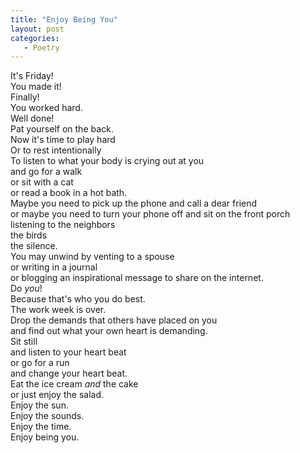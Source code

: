 ```yaml
---
title: "Enjoy Being You"
layout: post
categories:
   - Poetry
---
```

It&#39;s Friday!  
You made it!  
Finally!  
You worked hard.  
Well done!  
Pat yourself on the back.  
Now it&#39;s time to play hard  
Or to rest intentionally  
To listen to what your body is crying out at you  
and go for a walk  
or sit with a cat  
or read a book in a hot bath.  
Maybe you need to pick up the phone and call a dear friend  
or maybe you need to turn your phone off and sit on the front porch  
listening to the neighbors  
the birds  
the silence.  
You may unwind by venting to a spouse  
or writing in a journal  
or blogging an inspirational message to share on the internet.  
Do _you_!  
Because that&#39;s who you do best.  
The work week is over.  
Drop the demands that others have placed on you  
and find out what your own heart is demanding.  
Sit still  
and listen to your heart beat  
or go for a run  
and change your heart beat.  
Eat the ice cream _and_ the cake  
or just enjoy the salad.  
Enjoy the sun.  
Enjoy the sounds.  
Enjoy the time.  
Enjoy being you.
